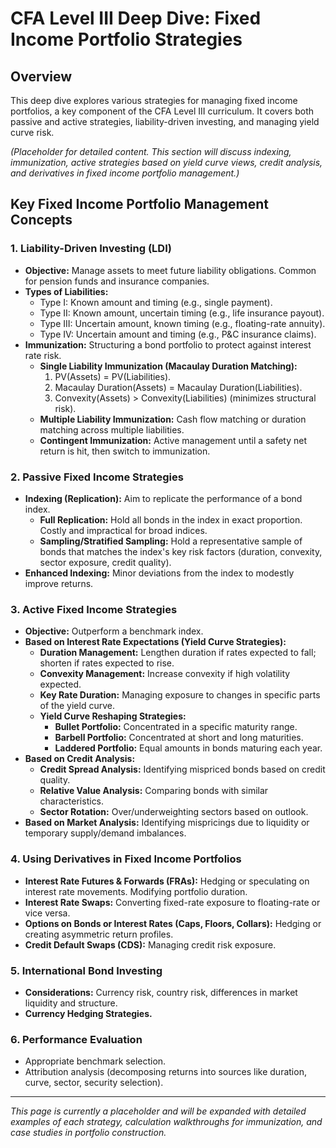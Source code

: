 # CFA Level III Deep Dive: Fixed Income Portfolio Strategies

## Overview
This deep dive explores various strategies for managing fixed income portfolios, a key component of the CFA Level III curriculum. It covers both passive and active strategies, liability-driven investing, and managing yield curve risk.

*(Placeholder for detailed content. This section will discuss indexing, immunization, active strategies based on yield curve views, credit analysis, and derivatives in fixed income portfolio management.)*

## Key Fixed Income Portfolio Management Concepts

### 1. Liability-Driven Investing (LDI)
*   **Objective:** Manage assets to meet future liability obligations. Common for pension funds and insurance companies.
*   **Types of Liabilities:**
    *   Type I: Known amount and timing (e.g., single payment).
    *   Type II: Known amount, uncertain timing (e.g., life insurance payout).
    *   Type III: Uncertain amount, known timing (e.g., floating-rate annuity).
    *   Type IV: Uncertain amount and timing (e.g., P&C insurance claims).
*   **Immunization:** Structuring a bond portfolio to protect against interest rate risk.
    *   **Single Liability Immunization (Macaulay Duration Matching):**
        1.  PV(Assets) = PV(Liabilities).
        2.  Macaulay Duration(Assets) = Macaulay Duration(Liabilities).
        3.  Convexity(Assets) > Convexity(Liabilities) (minimizes structural risk).
    *   **Multiple Liability Immunization:** Cash flow matching or duration matching across multiple liabilities.
    *   **Contingent Immunization:** Active management until a safety net return is hit, then switch to immunization.

### 2. Passive Fixed Income Strategies
*   **Indexing (Replication):** Aim to replicate the performance of a bond index.
    *   **Full Replication:** Hold all bonds in the index in exact proportion. Costly and impractical for broad indices.
    *   **Sampling/Stratified Sampling:** Hold a representative sample of bonds that matches the index's key risk factors (duration, convexity, sector exposure, credit quality).
*   **Enhanced Indexing:** Minor deviations from the index to modestly improve returns.

### 3. Active Fixed Income Strategies
*   **Objective:** Outperform a benchmark index.
*   **Based on Interest Rate Expectations (Yield Curve Strategies):**
    *   **Duration Management:** Lengthen duration if rates expected to fall; shorten if rates expected to rise.
    *   **Convexity Management:** Increase convexity if high volatility expected.
    *   **Key Rate Duration:** Managing exposure to changes in specific parts of the yield curve.
    *   **Yield Curve Reshaping Strategies:**
        *   **Bullet Portfolio:** Concentrated in a specific maturity range.
        *   **Barbell Portfolio:** Concentrated at short and long maturities.
        *   **Laddered Portfolio:** Equal amounts in bonds maturing each year.
*   **Based on Credit Analysis:**
    *   **Credit Spread Analysis:** Identifying mispriced bonds based on credit quality.
    *   **Relative Value Analysis:** Comparing bonds with similar characteristics.
    *   **Sector Rotation:** Over/underweighting sectors based on outlook.
*   **Based on Market Analysis:** Identifying mispricings due to liquidity or temporary supply/demand imbalances.

### 4. Using Derivatives in Fixed Income Portfolios
*   **Interest Rate Futures & Forwards (FRAs):** Hedging or speculating on interest rate movements. Modifying portfolio duration.
*   **Interest Rate Swaps:** Converting fixed-rate exposure to floating-rate or vice versa.
*   **Options on Bonds or Interest Rates (Caps, Floors, Collars):** Hedging or creating asymmetric return profiles.
*   **Credit Default Swaps (CDS):** Managing credit risk exposure.

### 5. International Bond Investing
*   **Considerations:** Currency risk, country risk, differences in market liquidity and structure.
*   **Currency Hedging Strategies.**

### 6. Performance Evaluation
*   Appropriate benchmark selection.
*   Attribution analysis (decomposing returns into sources like duration, curve, sector, security selection).

---

*This page is currently a placeholder and will be expanded with detailed examples of each strategy, calculation walkthroughs for immunization, and case studies in portfolio construction.*
